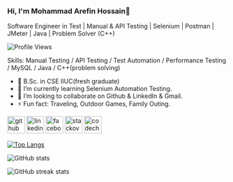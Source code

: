 ### Hi, I'm Mohammad Arefin Hossain👋
Software Engineer in Test | Manual & API Testing | Selenium | Postman | JMeter | Java | Problem Solver (C++)

![Profile Views](https://komarev.com/ghpvc/?username=arefinthecybersec&color=green)


Skills: Manual Testing / API Testing / Test Automation / Performance Testing / MySQL / Java / C++(problem solving)

- 🔭 B.Sc. in CSE IIUC(fresh graduate)
- 🌱 I’m currently learning Selenium Automation Testing. 
- 👯 I’m looking to collaborate on Github & LinkedIn & Gmail.
- ⚡ Fun fact: Traveling, Outdoor Games, Family Outing. 


[<img src='https://cdn.jsdelivr.net/npm/simple-icons@3.0.1/icons/github.svg' alt='github' height='40'>](https://github.com/arefinthecybersec)  [<img src='https://cdn.jsdelivr.net/npm/simple-icons@3.0.1/icons/linkedin.svg' alt='linkedin' height='40'>](https://www.linkedin.com/in/arefin-hossain/)  [<img src='https://cdn.jsdelivr.net/npm/simple-icons@3.0.1/icons/facebook.svg' alt='facebook' height='40'>](https://www.facebook.com/Mohammad.Arefin.Hossain)  [<img src='https://cdn.jsdelivr.net/npm/simple-icons@3.0.1/icons/stackoverflow.svg' alt='stackoverflow' height='40'>](https://stackoverflow.com/users/15387775)  [<img src='https://cdn.jsdelivr.net/npm/simple-icons@3.0.1/icons/codechef.svg' alt='codechef' height='40'>](https://www.codechef.com/users/iamarefin)


[![Top Langs](https://github-readme-stats.vercel.app/api/top-langs/?username=arefinthecybersec)](https://github.com/anuraghazra/github-readme-stats)

![GitHub stats](https://github-readme-stats.vercel.app/api?username=arefinthecybersec&show_icons=true)  

![GitHub streak stats](https://streak-stats.demolab.com/?user=arefinthecybersec)  
